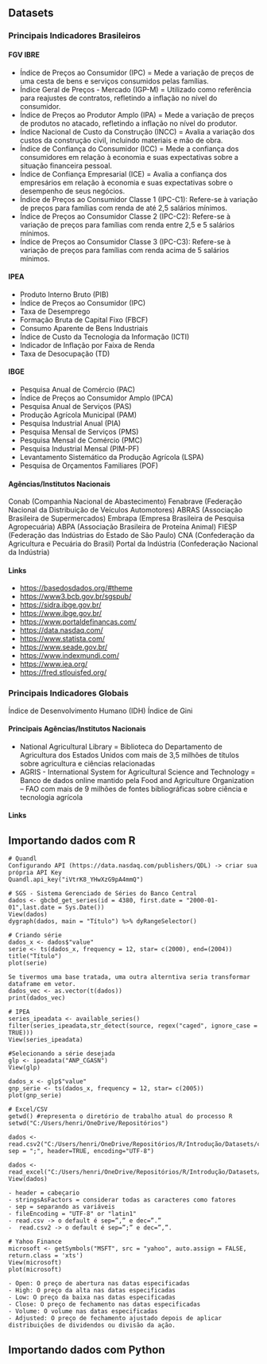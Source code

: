 ## Datasets
### Principais Indicadores Brasileiros

#### FGV IBRE
- Índice de Preços ao Consumidor (IPC) = Mede a variação de preços de uma cesta de bens e serviços consumidos pelas famílias.
- Índice Geral de Preços - Mercado (IGP-M) = Utilizado como referência para reajustes de contratos, refletindo a inflação no nível do consumidor.
- Índice de Preços ao Produtor Amplo (IPA) = Mede a variação de preços de produtos no atacado, refletindo a inflação no nível do produtor.
- Índice Nacional de Custo da Construção (INCC) = Avalia a variação dos custos da construção civil, incluindo materiais e mão de obra.
- Índice de Confiança do Consumidor (ICC) = Mede a confiança dos consumidores em relação à economia e suas expectativas sobre a situação financeira pessoal.
- Índice de Confiança Empresarial (ICE) = Avalia a confiança dos empresários em relação à economia e suas expectativas sobre o desempenho de seus negócios.
- Índice de Preços ao Consumidor Classe 1 (IPC-C1): Refere-se à variação de preços para famílias com renda de até 2,5 salários mínimos.
- Índice de Preços ao Consumidor Classe 2 (IPC-C2): Refere-se à variação de preços para famílias com renda entre 2,5 e 5 salários mínimos.
- Índice de Preços ao Consumidor Classe 3 (IPC-C3): Refere-se à variação de preços para famílias com renda acima de 5 salários mínimos.
  
#### IPEA
- Produto Interno Bruto (PIB)
- Índice de Preços ao Consumidor (IPC)
- Taxa de Desemprego
- Formação Bruta de Capital Fixo (FBCF)
- Consumo Aparente de Bens Industriais
- Índice de Custo da Tecnologia da Informação (ICTI)
- Indicador de Inflação por Faixa de Renda
- Taxa de Desocupação (TD)

#### IBGE 
- Pesquisa Anual de Comércio (PAC)
- Índice de Preços ao Consumidor Amplo (IPCA)
- Pesquisa Anual de Serviços (PAS)
- Produção Agrícola Municipal (PAM)
- Pesquisa Industrial Anual (PIA)
- Pesquisa Mensal de Serviços (PMS)
- Pesquisa Mensal de Comércio (PMC)
- Pesquisa Industrial Mensal (PIM-PF)
- Levantamento Sistemático da Produção Agrícola (LSPA)
- Pesquisa de Orçamentos Familiares (POF)

#### Agências/Institutos Nacionais
Conab (Companhia Nacional de Abastecimento)
Fenabrave (Federação Nacional da Distribuição de Veículos Automotores)
ABRAS (Associação Brasileira de Supermercados)
Embrapa (Empresa Brasileira de Pesquisa Agropecuária)
ABPA (Associação Brasileira de Proteína Animal)
FIESP (Federação das Indústrias do Estado de São Paulo)
CNA (Confederação da Agricultura e Pecuária do Brasil)
Portal da Indústria (Confederação Nacional da Indústria)

#### Links
- https://basedosdados.org/#theme
- https://www3.bcb.gov.br/sgspub/
- https://sidra.ibge.gov.br/
- https://www.ibge.gov.br/
- https://www.portaldefinancas.com/
- https://data.nasdaq.com/
- https://www.statista.com/
- https://www.seade.gov.br/
- https://www.indexmundi.com/
- https://www.iea.org/
- https://fred.stlouisfed.org/

### Principais Indicadores Globais 

Índice de Desenvolvimento Humano (IDH)
Índice de Gini

#### Principais Agências/Institutos Nacionais
- National Agricultural Library = Biblioteca do Departamento de Agricultura dos Estados Unidos com mais de 3,5 milhões de títulos sobre agricultura e ciências relacionadas
- AGRIS - International System for Agricultural Science and Technology = Banco de dados online mantido pela Food and Agriculture Organization – FAO com mais de 9 milhões de fontes bibliográficas sobre ciência e tecnologia agrícola

#### Links




## Importando dados com R

```
# Quandl
Configurando API (https://data.nasdaq.com/publishers/QDL) -> criar sua própria API Key
Quandl.api_key("iVtrK8_YHwXzG9pA4mmQ")
```
```
# SGS - Sistema Gerenciado de Séries do Banco Central
dados <- gbcbd_get_series(id = 4380, first.date = "2000-01-01",last.date = Sys.Date())
View(dados)
dygraph(dados, main = "Título") %>% dyRangeSelector()

# Criando série
dados_x <- dados$"value"
serie <- ts(dados_x, frequency = 12, star= c(2000), end=(2004))
title("Título")
plot(serie)

Se tivermos uma base tratada, uma outra alterntiva seria transformar dataframe em vetor.
dados_vec <- as.vector(t(dados))
print(dados_vec)
```

```
# IPEA
series_ipeadata <- available_series()
filter(series_ipeadata,str_detect(source, regex("caged", ignore_case = TRUE)))
View(series_ipeadata)

#Selecionando a série desejada
glp <- ipeadata("ANP_CGASN")
View(glp)

dados_x <- glp$"value"
gnp_serie <- ts(dados_x, frequency = 12, star= c(2005))
plot(gnp_serie)
```

```
# Excel/CSV
getwd() #representa o diretório de trabalho atual do processo R
setwd("C:/Users/henri/OneDrive/Repositórios")

dados <- read.csv2("C:/Users/henri/OneDrive/Repositórios/R/Introdução/Datasets/chuva_mensal_sp.csv",
sep = ";", header=TRUE, encoding="UTF-8")

dados <- read_excel("C:/Users/henri/OneDrive/Repositórios/R/Introdução/Datasets/chuva_mensal_sp.xls")
View(dados)

- header = cabeçario
- stringsAsFactors = considerar todas as caracteres como fatores
- sep = separando as variáveis 
- fileEncoding = "UTF-8" or "latin1"
- read.csv -> o default é sep=”,” e dec=”.”
-  read.csv2 -> o default é sep=”;” e dec=”,”.
```

```
# Yahoo Finance 
microsoft <- getSymbols("MSFT", src = "yahoo", auto.assign = FALSE, return.class = 'xts')
View(microsoft)
plot(microsoft)

- Open: O preço de abertura nas datas especificadas
- High: O preço da alta nas datas especificadas
- Low: O preço da baixa nas datas especificadas
- Close: O preço de fechamento nas datas especificadas
- Volume: O volume nas datas especificadas
- Adjusted: O preço de fechamento ajustado depois de aplicar distribuições de dividendos ou divisão da ação.
```

## Importando dados com Python


